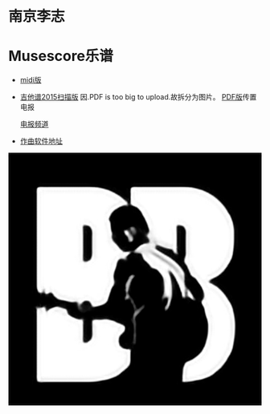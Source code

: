 
# 南京李志
# Musescore乐谱
- [midi版](Scores/)
- [吉他谱2015扫描版](images/)
  因.PDF is too big to upload.故拆分为图片。
   [PDF版](https://t.me/lizhiBB/403)传置电报
  
  [电报频道](https://t.me/lizhiBB)
- [作曲软件地址](https://musescore.org/)

![logo](logo.png)
